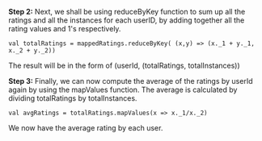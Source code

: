 **Step 2:** Next, we shall be using reduceByKey function to sum up all the ratings and all the instances for each userID, by adding together all the rating values and 1's respectively.

```
val totalRatings = mappedRatings.reduceByKey( (x,y) => (x._1 + y._1, x._2 + y._2))
```

The result will be in the form of (userId, (totalRatings, totalInstances))

**Step 3:** Finally, we can now compute the average of the ratings by userId again by using the mapValues function. The average is calculated by dividing totalRatings by totalInstances.

```
val avgRatings = totalRatings.mapValues(x => x._1/x._2)
```
 

We now have the average rating by each user.

